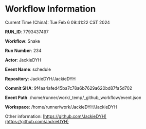 # Workflow Information

Current Time (China): Tue Feb  6 09:41:22 CST 2024  

**RUN_ID**: 7793437497  

**Workflow**: Snake  

**Run Number**: 234  

**Actor**: JackieDYH  

**Event Name**: schedule  

**Repository**: JackieDYH/JackieDYH  

**Commit SHA**: 9f4aa4afed45ba7c78a6b7629a620bd87fa5d702  

**Event Path**: /home/runner/work/_temp/_github_workflow/event.json  

**Workspace**: /home/runner/work/JackieDYH/JackieDYH  

Other information: [https://github.com/JackieDYH](https://github.com/JackieDYH)
